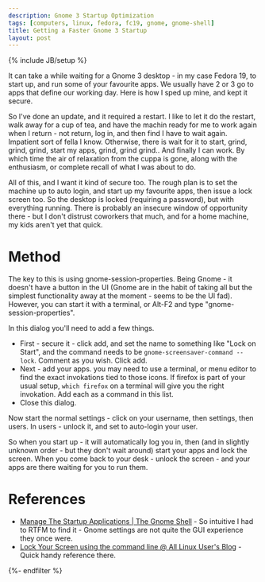 ```yaml
---
description: Gnome 3 Startup Optimization
tags: [computers, linux, fedora, fc19, gnome, gnome-shell]
title: Getting a Faster Gnome 3 Startup
layout: post
---
```

{% include JB/setup %}

It can take a while waiting for a Gnome 3 desktop - in my case Fedora 19, to start up, and run some of your favourite apps. We usually have 2 or 3 go to apps that define our working day. Here is how I sped up mine, and kept it secure.

So I've done an update, and it required a restart. I like to let it do the restart, walk away for a cup of tea, and have the machin ready for me to work again when I return - not return, log in, and then find I have to wait again. Impatient sort of fella I know. Otherwise, there is wait for it to start, grind, grind, grind, start my apps, grind, grind grind.. And finally I can work. By which time the air of relaxation from the cuppa is gone, along with the enthusiasm, or complete recall of what I was about to do.

All of this, and I want it kind of secure too. The rough plan is to set the machine up to auto login, and start up my favourite apps, then issue a lock screen too. So the desktop is locked (requiring a password), but with everything running. There is probably an insecure window of opportunity there - but I don't distrust coworkers that much, and for a home machine, my kids aren't yet that quick.

# Method

The key to this is using gnome-session-properties. Being Gnome - it doesn't have a button in the UI (Gnome are in the habit of taking all but the simplest functionality away at the moment - seems to be the UI fad). However, you can start it with a terminal, or Alt-F2 and type "gnome-session-properties". 

In this dialog you'll need to add a few things.

* First - secure it - click add, and set the name to something like "Lock on Start", and the command needs to be `gnome-screensaver-command --lock`. Comment as you wish. Click add.
* Next - add your apps. you may need to use a terminal, or menu editor to find the exact invokations tied to those icons. If firefox is part of your usual setup, `which firefox` on a terminal will give you the right invokation. Add each as a command in this list.
* Close this dialog.

Now start the normal settings - click on your username, then settings, then users. In users - unlock it, and set to auto-login your user. 

So when you start up - it will automatically log you in, then (and in slightly unknown order - but they don't wait around) start your apps and lock the screen. When you come back to your desk - unlock the screen - and your apps are there waiting for you to run them.

# References

* <a href="http://gnomeshell.wordpress.com/2011/08/28/manage-the-startup-applications/">Manage The Startup Applications | The Gnome Shell</a> - So intuitive I had to RTFM to find it - Gnome settings are not quite the GUI experience they once were.
* <a href="http://www.tejasbarot.com/2009/04/16/lock-your-screen-using-command-line/#axzz2j6WjixOg">Lock Your Screen using the command line @ All Linux User's Blog</a> - Quick handy reference there.

<!-- Place this tag where you want the widget to render. -->
<div class="g-post" data-href="https://plus.google.com/110194536319300332772/posts/ByvRcdVhaaQ"></div>
{%- endfilter %}

<!-- Place this tag in your head or just before your close body tag. -->
<script type="text/javascript" src="https://apis.google.com/js/plusone.js"></script>
